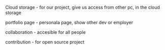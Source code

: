 Cloud storage - for our project, give us access from other pc, in the cloud storage

portfolio page - personala page, show other dev or employer

collaboration - accesible for all people

contribution - for open source project